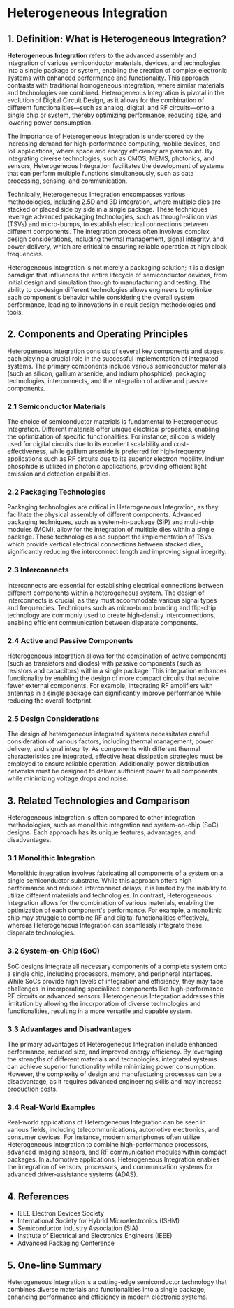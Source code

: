 # Heterogeneous Integration

## 1. Definition: What is **Heterogeneous Integration**?

**Heterogeneous Integration** refers to the advanced assembly and integration of various semiconductor materials, devices, and technologies into a single package or system, enabling the creation of complex electronic systems with enhanced performance and functionality. This approach contrasts with traditional homogeneous integration, where similar materials and technologies are combined. Heterogeneous Integration is pivotal in the evolution of Digital Circuit Design, as it allows for the combination of different functionalities—such as analog, digital, and RF circuits—onto a single chip or system, thereby optimizing performance, reducing size, and lowering power consumption.

The importance of Heterogeneous Integration is underscored by the increasing demand for high-performance computing, mobile devices, and IoT applications, where space and energy efficiency are paramount. By integrating diverse technologies, such as CMOS, MEMS, photonics, and sensors, Heterogeneous Integration facilitates the development of systems that can perform multiple functions simultaneously, such as data processing, sensing, and communication.

Technically, Heterogeneous Integration encompasses various methodologies, including 2.5D and 3D integration, where multiple dies are stacked or placed side by side in a single package. These techniques leverage advanced packaging technologies, such as through-silicon vias (TSVs) and micro-bumps, to establish electrical connections between different components. The integration process often involves complex design considerations, including thermal management, signal integrity, and power delivery, which are critical to ensuring reliable operation at high clock frequencies.

Heterogeneous Integration is not merely a packaging solution; it is a design paradigm that influences the entire lifecycle of semiconductor devices, from initial design and simulation through to manufacturing and testing. The ability to co-design different technologies allows engineers to optimize each component's behavior while considering the overall system performance, leading to innovations in circuit design methodologies and tools.

## 2. Components and Operating Principles

Heterogeneous Integration consists of several key components and stages, each playing a crucial role in the successful implementation of integrated systems. The primary components include various semiconductor materials (such as silicon, gallium arsenide, and indium phosphide), packaging technologies, interconnects, and the integration of active and passive components.

### 2.1 Semiconductor Materials

The choice of semiconductor materials is fundamental to Heterogeneous Integration. Different materials offer unique electrical properties, enabling the optimization of specific functionalities. For instance, silicon is widely used for digital circuits due to its excellent scalability and cost-effectiveness, while gallium arsenide is preferred for high-frequency applications such as RF circuits due to its superior electron mobility. Indium phosphide is utilized in photonic applications, providing efficient light emission and detection capabilities.

### 2.2 Packaging Technologies

Packaging technologies are critical in Heterogeneous Integration, as they facilitate the physical assembly of different components. Advanced packaging techniques, such as system-in-package (SiP) and multi-chip modules (MCM), allow for the integration of multiple dies within a single package. These technologies also support the implementation of TSVs, which provide vertical electrical connections between stacked dies, significantly reducing the interconnect length and improving signal integrity.

### 2.3 Interconnects

Interconnects are essential for establishing electrical connections between different components within a heterogeneous system. The design of interconnects is crucial, as they must accommodate various signal types and frequencies. Techniques such as micro-bump bonding and flip-chip technology are commonly used to create high-density interconnections, enabling efficient communication between disparate components.

### 2.4 Active and Passive Components

Heterogeneous Integration allows for the combination of active components (such as transistors and diodes) with passive components (such as resistors and capacitors) within a single package. This integration enhances functionality by enabling the design of more compact circuits that require fewer external components. For example, integrating RF amplifiers with antennas in a single package can significantly improve performance while reducing the overall footprint.

### 2.5 Design Considerations

The design of heterogeneous integrated systems necessitates careful consideration of various factors, including thermal management, power delivery, and signal integrity. As components with different thermal characteristics are integrated, effective heat dissipation strategies must be employed to ensure reliable operation. Additionally, power distribution networks must be designed to deliver sufficient power to all components while minimizing voltage drops and noise.

## 3. Related Technologies and Comparison

Heterogeneous Integration is often compared to other integration methodologies, such as monolithic integration and system-on-chip (SoC) designs. Each approach has its unique features, advantages, and disadvantages.

### 3.1 Monolithic Integration

Monolithic integration involves fabricating all components of a system on a single semiconductor substrate. While this approach offers high performance and reduced interconnect delays, it is limited by the inability to utilize different materials and technologies. In contrast, Heterogeneous Integration allows for the combination of various materials, enabling the optimization of each component's performance. For example, a monolithic chip may struggle to combine RF and digital functionalities effectively, whereas Heterogeneous Integration can seamlessly integrate these disparate technologies.

### 3.2 System-on-Chip (SoC)

SoC designs integrate all necessary components of a complete system onto a single chip, including processors, memory, and peripheral interfaces. While SoCs provide high levels of integration and efficiency, they may face challenges in incorporating specialized components like high-performance RF circuits or advanced sensors. Heterogeneous Integration addresses this limitation by allowing the incorporation of diverse technologies and functionalities, resulting in a more versatile and capable system.

### 3.3 Advantages and Disadvantages

The primary advantages of Heterogeneous Integration include enhanced performance, reduced size, and improved energy efficiency. By leveraging the strengths of different materials and technologies, integrated systems can achieve superior functionality while minimizing power consumption. However, the complexity of design and manufacturing processes can be a disadvantage, as it requires advanced engineering skills and may increase production costs.

### 3.4 Real-World Examples

Real-world applications of Heterogeneous Integration can be seen in various fields, including telecommunications, automotive electronics, and consumer devices. For instance, modern smartphones often utilize Heterogeneous Integration to combine high-performance processors, advanced imaging sensors, and RF communication modules within compact packages. In automotive applications, Heterogeneous Integration enables the integration of sensors, processors, and communication systems for advanced driver-assistance systems (ADAS).

## 4. References

- IEEE Electron Devices Society
- International Society for Hybrid Microelectronics (ISHM)
- Semiconductor Industry Association (SIA)
- Institute of Electrical and Electronics Engineers (IEEE)
- Advanced Packaging Conference

## 5. One-line Summary

Heterogeneous Integration is a cutting-edge semiconductor technology that combines diverse materials and functionalities into a single package, enhancing performance and efficiency in modern electronic systems.